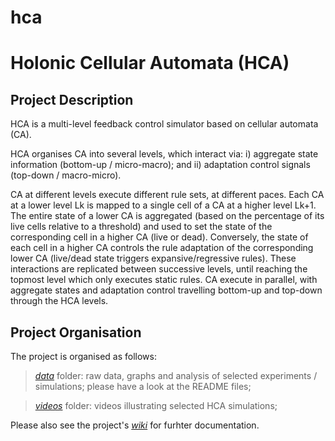 # hca
Holonic Cellular Automata (HCA)
================================

Project Description
--------------------

HCA is a multi-level feedback control simulator based on cellular automata (CA).

HCA organises CA into several levels, which interact via: 
i) aggregate state information (bottom-up / micro-macro); and 
ii) adaptation control signals (top-down / macro-micro). 

CA at different levels execute different rule sets, at different paces. Each CA at a lower level Lk is mapped to a single cell of a CA at a higher level Lk+1. The entire state of a lower CA is aggregated (based on the percentage of its live cells relative to a threshold) and used to set the state of the corresponding cell in a higher CA (live or dead). Conversely, the state of each cell in a higher CA controls the rule adaptation of the corresponding lower CA (live/dead state triggers expansive/regressive rules). 
These interactions are replicated between successive levels, until reaching the topmost level which only executes static rules. 
CA execute in parallel, with aggregate states and adaptation control travelling bottom-up and top-down through the HCA levels.

Project Organisation
---------------------

The project is organised as follows:

> [_data_](https://github.com/adadiaconescu/hca/data) folder: raw data, graphs and analysis of selected experiments / simulations; please have a look at the README files;

> [_videos_](https://github.com/adadiaconescu/hca/videos) folder: videos illustrating selected HCA simulations;

Please also see the project's [_wiki_](https://github.com/adadiaconescu/hca/wiki) for furhter documentation.
